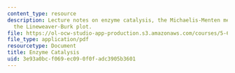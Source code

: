 ```yaml
---
content_type: resource
description: Lecture notes on enzyme catalysis, the Michaelis-Menten mechanism, and
  the Lineweaver-Burk plot.
file: https://ol-ocw-studio-app-production.s3.amazonaws.com/courses/5-60-thermodynamics-kinetics-spring-2008/3e93a0bcf069ec090f0fadc3905b3601_5_60_lecture35.pdf
file_type: application/pdf
resourcetype: Document
title: Enzyme Catalysis
uid: 3e93a0bc-f069-ec09-0f0f-adc3905b3601
---
```

